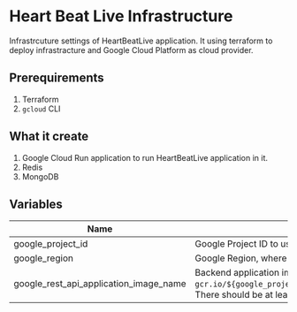 # Heart Beat Live Infrastructure
Infrastrcuture settings of HeartBeatLive application.
It using terraform to deploy infrastracture and Google Cloud Platform as cloud provider.

## Prerequirements
1. Terraform
2. `gcloud` CLI

## What it create
1. Google Cloud Run application to run HeartBeatLive application in it.
2. Redis
3. MongoDB

## Variables
| Name | Description |
| ---- | ----------- |
| google_project_id | Google Project ID to use. |
| google_region | Google Region, where we should deploy resources. |
| google_rest_api_application_image_name | Backend application image name. Terraform will reference to it using `gcr.io/${google_project_id}/${google_rest_api_application_image_name}`. There should be at lease one tag when you apply deployment. |
